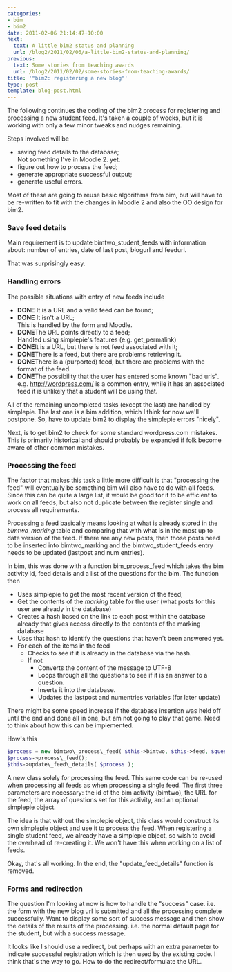 ```yaml
---
categories:
- bim
- bim2
date: 2011-02-06 21:14:47+10:00
next:
  text: A little bim2 status and planning
  url: /blog2/2011/02/06/a-little-bim2-status-and-planning/
previous:
  text: Some stories from teaching awards
  url: /blog2/2011/02/02/some-stories-from-teaching-awards/
title: '"bim2: registering a new blog"'
type: post
template: blog-post.html
---
```

The following continues the coding of the bim2 process for registering and processing a new student feed. It's taken a couple of weeks, but it is working with only a few minor tweaks and nudges remaining.

Steps involved will be

- saving feed details to the database;  
    Not something I've in Moodle 2. yet.
- figure out how to process the feed;
- generate appropriate successful output;
- generate useful errors.

Most of these are going to reuse basic algorithms from bim, but will have to be re-written to fit with the changes in Moodle 2 and also the OO design for bim2.

### Save feed details

Main requirement is to update bimtwo\_student\_feeds with information about: number of entries, date of last post, blogurl and feedurl.

That was surprisingly easy.

### Handling errors

The possible situations with entry of new feeds include

- **DONE** It is a URL and a valid feed can be found;
- **DONE** It isn't a URL;  
    This is handled by the form and Moodle.
- **DONE**The URL points directly to a feed;  
    Handled using simplepie's features (e.g. get\_permalink)
- **DONE**It is a URL, but there is not feed associated with it;
- **DONE**There is a feed, but there are problems retrieving it.
- **DONE**There is a (purported) feed, but there are problems with the format of the feed.
- **DONE**The possibility that the user has entered some known "bad urls".  
    e.g. http://wordpress.com/ is a common entry, while it has an associated feed it is unlikely that a student will be using that.

All of the remaining uncompleted tasks (except the last) are handled by simplepie. The last one is a bim addition, which I think for now we'll postpone. So, have to update bim2 to display the simplepie errors "nicely".

Next, is to get bim2 to check for some standard wordpress.com mistakes. This is primarily historical and should probably be expanded if folk become aware of other common mistakes.

### Processing the feed

The factor that makes this task a little more difficult is that "processing the feed" will eventually be something bim will also have to do with all feeds. Since this can be quite a large list, it would be good for it to be efficient to work on all feeds, but also not duplicate between the register single and process all requirements.

Processing a feed basically means looking at what is already stored in the _bimtwo\_marking_ table and comparing that with what is in the most up to date version of the feed. If there are any new posts, then those posts need to be inserted into bimtwo\_marking and the bimtwo\_student\_feeds entry needs to be updated (lastpost and num entries).

In bim, this was done with a function bim\_process\_feed which takes the bim activity id, feed details and a list of the questions for the bim. The function then

- Uses simplepie to get the most recent version of the feed;
- Get the contents of the _marking_ table for the user (what posts for this user are already in the database)
- Creates a hash based on the link to each post within the database already that gives access directly to the contents of the marking database
- Uses that hash to identify the questions that haven't been answered yet.
- For each of the items in the feed
    - Checks to see if it is already in the database via the hash.
    - If not
        - Converts the content of the message to UTF-8
        - Loops through all the questions to see if it is an answer to a question.
        - Inserts it into the database.
        - Updates the lastpost and numentries variables (for later update)

There might be some speed increase if the database insertion was held off until the end and done all in one, but am not going to play that game. Need to think about how this can be implemented.

How's this 
```php
$process = new bimtwo\_process\_feed( $this->bimtwo, $this->feed, $questions, $this->simplepie ); 
$process->process\_feed(); 
$this->update\_feed\_details( $process ); 
```

A new class solely for processing the feed. This same code can be re-used when processing all feeds as when processing a single feed. The first three parameters are necessary: the id of the bim activity (bimtwo), the URL for the feed, the array of questions set for this activity, and an optional simplepie object.

The idea is that without the simplepie object, this class would construct its own simplepie object and use it to process the feed. When registering a single student feed, we already have a simplepie object, so wish to avoid the overhead of re-creating it. We won't have this when working on a list of feeds.

Okay, that's all working. In the end, the "update\_feed\_details" function is removed.

### Forms and redirection

The question I'm looking at now is how to handle the "success" case. i.e. the form with the new blog url is submitted and all the processing complete successfully. Want to display some sort of success message and then show the details of the results of the processing. i.e. the normal default page for the student, but with a success message.

It looks like I should use a redirect, but perhaps with an extra parameter to indicate successful registration which is then used by the existing code. I think that's the way to go. How to do the redirect/formulate the URL.